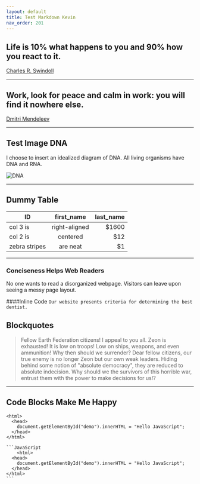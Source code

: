 ```yaml
---
layout: default
title: Test Markdown Kevin
nav_order: 201
---
```



## Life is 10% what happens to you and 90% how you react to it.
[Charles R. Swindoll](https://www.brainyquote.com/quotes/charles_r_swindoll_388332?src=t_motivational)

---

## Work, look for peace and calm in work: you will find it nowhere else.
[Dmitri Mendeleev](https://www.brainyquote.com/quotes/dmitri_mendeleev_304393)

---

## Test Image DNA
I choose to insert an idealized diagram of DNA.
All living organisms have DNA and RNA.

![DNA](https://github.com/KevinSCLin/MDTest/blob/master/assets/images/download.jpg?raw=true "alt text here")

---

## Dummy Table

| ID            | first_name    | last_name  |
| ------------- |:-------------:|      -----:|
| col 3 is      | right-aligned |      $1600 |
| col 2 is      | centered      |        $12 |
| zebra stripes | are neat      |         $1 |

---

### Conciseness Helps Web Readers

No one wants to read a disorganized webpage. Visitors can leave upon seeing a messy page layout.

####Inline Code
`Our website presents criteria for determining the best dentist.`

## Blockquotes
> Fellow Earth Federation citizens! I appeal to you all. Zeon is exhausted! It is low on troops! Low on ships, weapons, and even ammunition! Why then should we surrender? 
> Dear fellow citizens, our true enemy is no longer Zeon but our own weak leaders. Hiding behind some notion of "absolute democracy", they are reduced to absolute 
> indecision. Why should we the survivors of this horrible war, entrust them with the power to make decisions for us!?

---
## Code Blocks Make Me Happy

    <html>
      <head>
        document.getElementById("demo").innerHTML = "Hello JavaScript";
      </head>
    </html>

    ```JavaScript
        <html>
      <head>
        document.getElementById("demo").innerHTML = "Hello JavaScript";
      </head>
    </html>
    ```